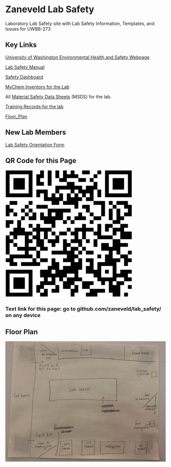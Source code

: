 # Zaneveld Lab Safety

Laboratory Lab Safety site with Lab Safety Information, Templates, and Issues for UWBB-273


## Key Links

[University of Washington Environmental Health and Safety Webpage](https://www.ehs.washington.edu/research-lab/laboratory-safety)

[Lab Safety Manual](https://ehs.washington.edu/system/files/resources/lsm.pdf)

[Safety Dashboard](https://labsurvey.ehs.washington.edu/pi/dashboard.php?IDlab=184&PI=Zaneveld&labID=ZANEVELD-184-1146)

[MyChem Inventory for the Lab](https://mychem.ehs.washington.edu/Inventory/InventoryList?roomOwnerID=10873&page=1)

All [Material Safety Data Sheets](./MSDS/) (MSDS) for the lab.  

[Training Records for the lab](./Training)

[Floor_Plan](./Floor_Plan/floor_plan.jpeg)

## New Lab Members

[Lab Safety Orientation Form](https://docs.google.com/forms/d/e/1FAIpQLSeHqHJFNW4uB26Kx482ErE_dhOxjHXJt10eQYRgnki2GbXjMw/viewform?usp=pp_url)

## QR Code for this Page

<img src="./resources/QR_code.png" width="400"  description="A QR code for accessing this page, github.com/zaneveld/lab_safety/">

### Text link for this page: go to github.com/zaneveld/lab_safety/ on any device

## Floor Plan

<img src="./Floor_Plan/floor_plan.jpeg" width="600"  description="A QR code for accessing this page, github.com/zaneveld/lab_safety/">
